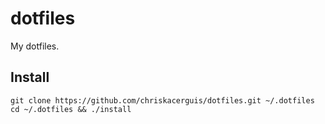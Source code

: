 # dotfiles

My dotfiles.

## Install

```shell
git clone https://github.com/chriskacerguis/dotfiles.git ~/.dotfiles
cd ~/.dotfiles && ./install
```
